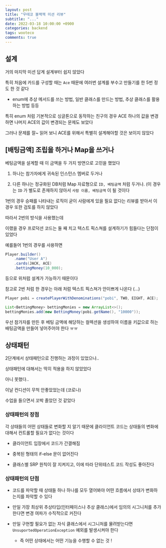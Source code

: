 ```yaml
---
layout: post
title: "우테코 블랙잭 미션 리뷰"
subtitle: "..."
date: 2022-03-18 10:00:00 +0900
categories: backend
tags: wooteco
comments: true
---
```


## 설계

거의 마지막 미션 답계 설계부터 쉽지 않았다

특히 처음에 카드를 구성할 때는 `Ace` 때문에 여러번 설계를 부수고 만들기를 한 5번 정도 한 것 같다

- enum에 추상 메서드를 쓰는 방법, 일반 클래스를 만드는 방법, 추상 클래스를 활용하는 방법 등등

특히 enum 처럼 기본적으로 싱글톤으로 동작하는 친구의 경우 ACE 하나의 값을 변경하면 나머지 ACE의 값이 변경되는 문제도 보았다

그러나 문제를 잘~ 읽어 보니 ACE를 위해서 특별히 설계해야할 것은 보이지 않았다

## [배팅금액] 조립을 하거나 Map을 쓰거나

베팅금액을 설계할 때 이 금액을 두 가지 방면으로 고민을 했었다

1. 하나는 참가자에게 귀속된 인스턴스 멤버로 두거나

2. 다른 하나는 정규화된 DB처럼 Map 자료형으로 `ID, 베팅금액` 처럼 두거나. (이 경우는 `ID` 가 별도로 존재하지 않아서 `사람 이름, 베팅금액` 이 될 것이다

1번의 경우 승패를 나타내는 로직이 굳이 사람에게 있을 필요 없다는 리뷰를 받아서 이 경우 또한 검토를 하지 않았다

따라서 2번의 방식을 사용했는데

이랬을 경우 프로덕션 코드는 둘 째 치고 텍스트 픽스쳐를 설계하기가 힘들다는 단점이 있었다

예를들어 1번의 경우를 사용하면

```java
Player.builder()
    .name("User A")
    .cards(JACK, ACE)
    .bettingMoney(10_000);
```

등으로 위처럼 설계가 가능하기 때문이다

참고로 2번 처럼 한 경우는 아래 처럼 텍스트 픽스쳐가 안이쁘게 나온다 (...)

```java
Player pobi = createPlayerWithDenominations("pobi", TWO, EIGHT, ACE);

List<BettingMoney> bettingMonies = new ArrayList<>();
bettingMonies.add(new BettingMoney(pobi.getName(), "10000"));
```

우선 참가자를 만든 후 베팅 금액에 해당하는 컬렉션을 생성하여 이름을 키값으로 하는 배팅금액을 만들어 넣어주어야 한다 ㅠㅠ

## 상태패턴

2단계에서 상태패턴으로 진행하는 과정이 있었으나..

상태패턴에 대해서는 딱히 적용을 하지 않았었다

아니 못했다..

이날 컨디션이 무척 안좋았었는데 (코로나)

수업을 들으면서 꼬박 졸았던 것 같았다

### 상태패턴의 장점

각 상태들의 어떤 상태들로 변화할 지 알기 때문에
클라이언트 코드는 상태들의 변화에 대해서 컨트롤할 필요가 없다는 것이다

- 클라이언트 입장에서 코드가 간결해짐

- 중복된 형태의 if-else 문이 없어진다

- 클래스별 SRP 원칙이 잘 지켜지고, 이에 따라 단위테스트 코드 작성도 좋아진다

### 상태패턴의 단점

- 코드를 파악할 때 상태들 하나 하나를 모두 열어봐야 어떤 흐름에서 상태가 변화하는지를 파악할 수 있다

- 만일 가장 최상위 추상타입(인터페이스나 추상 클래스)에서 임의의 시그니처를 추가한다면 변경 여파가 수직적으로 커진다

- 만일 구현할 필요가 없는 자식 클래스에서 시그니처를 물려받는다면 `UnsuportedOperationException` 예외를 발생시켜야 한다
  - 즉 어떤 상태에서는 어떤 기능을 수행할 수 없는 것 !
